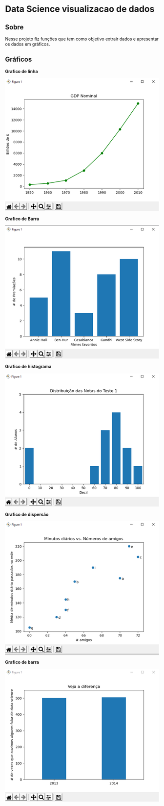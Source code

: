 # Data Science visualizacao de dados

## Sobre
  Nesse projeto fiz funções que tem como objetivo extrair dados e apresentar os dados em gráficos.

## Gráficos

<p align="center">
  <p><b>Grafico de linha</b><p/>
  <img src="./img_grafico/grafico_linha.png" alt="Grafico de linha">
  
  <p><b>Grafico de Barra</b><p/>
  <img src="./img_grafico/grafico_barra.png" alt="Grafico de Barra">
  
  <p><b>Grafico de histograma</b><p/>
  <img src="./img_grafico/grafico_histograma.png" alt="Grafico de histograma">
  
  <p><b>Grafico de dispersão</b><p/>
  <img src="./img_grafico/grafico_dispersao.png" alt="Grafico de dispersão">
  
  <p><b>Grafico de barra</b><p/>
  <img src="./img_grafico/grafico_data_science.png" alt="Grafico de barra">
  
</p>
